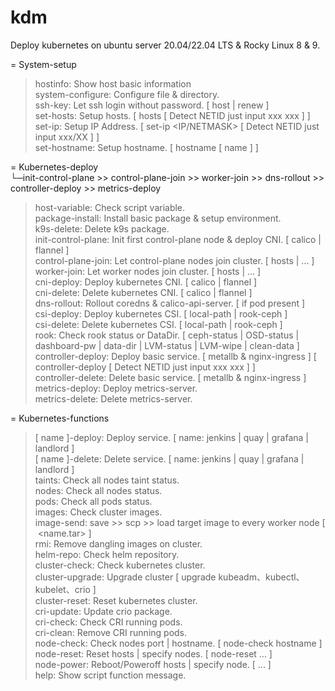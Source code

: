 # kdm

Deploy kubernetes on ubuntu server 20.04/22.04 LTS & Rocky Linux 8 & 9.  
  
= System-setup  
 > hostinfo: Show host basic information  
 > system-configure: Configure file & directory.  
 > ssh-key: Let ssh login without password. [ host | renew ]  
 > set-hosts: Setup hosts. [ hosts <m> <Start> <End> <w> <Start> <End> [ Detect NETID just input xxx xxx ] ]  
 > set-ip: Setup IP Address. [ set-ip <IP/NETMASK> [ Detect NETID just input xxx/XX ] ]  
 > set-hostname: Setup hostname. [ hostname [ name ] ]  

= Kubernetes-deploy  
  └─init-control-plane >> control-plane-join >> worker-join >> dns-rollout >> controller-deploy >> metrics-deploy  
 > host-variable: Check script variable.  
 > package-install: Install basic package & setup environment.  
 > k9s-delete: Delete k9s package.  
 > init-control-plane: Init first control-plane node & deploy CNI. [ calico | flannel ]  
 > control-plane-join:  Let control-plane nodes join cluster. [ hosts | <node-name> ... ]  
 > worker-join: Let worker nodes join cluster. [ hosts | <node-name> ... ]  
 > cni-deploy: Deploy kubernetes CNI. [ calico | flannel ]  
 > cni-delete: Delete kubernetes CNI. [ calico | flannel ]  
 > dns-rollout: Rollout coredns & calico-api-server. [ if pod present ]  
 > csi-deploy: Deploy kubernetes CSI. [ local-path | rook-ceph ]  
 > csi-delete: Delete kubernetes CSI. [ local-path | rook-ceph ]  
 > rook: Check rook status or DataDir. [ ceph-status | OSD-status | dashboard-pw | data-dir | LVM-status | LVM-wipe | clean-data ]  
 > controller-deploy: Deploy basic service. [ metallb & nginx-ingress ] [ controller-deploy <Start> <End> [ Detect NETID just input xxx xxx ] ]  
 > controller-delete: Delete basic service. [ metallb & nginx-ingress ]  
 > metrics-deploy: Deploy metrics-server.  
 > metrics-delete: Delete metrics-server.  

= Kubernetes-functions  
 > [ name ]-deploy: Deploy service. [ name: jenkins | quay | grafana | landlord  ]  
 > [ name ]-delete: Delete service. [ name: jenkins | quay | grafana | landlord  ]  
 > taints: Check all nodes taint status.  
 > nodes: Check all nodes status.  
 > pods: Check all pods status.  
 > images: Check cluster images.  
 > image-send: save >> scp >> load target image to every worker node [ <image-name> <image name> <name.tar> ]  
 > rmi: Remove dangling images on cluster.  
 > helm-repo: Check helm repository.  
 > cluster-check: Check kubernetes cluster.  
 > cluster-upgrade: Upgrade cluster [ upgrade kubeadm、kubectl、kubelet、crio ]  
 > cluster-reset: Reset kubernetes cluster.  
 > cri-update: Update crio package.  
 > cri-check: Check CRI running pods.  
 > cri-clean: Remove CRI running pods.  
 > node-check: Check nodes port | hostname. [ node-check <NETID> <Start> <End> <Port> hostname ]  
 > node-reset: Reset hosts | specify nodes. [ node-reset <node-name> ... ]  
 > node-power: Reboot/Poweroff hosts | specify node. [ <node-name> ... ]  
 > help: Show script function message.  
 